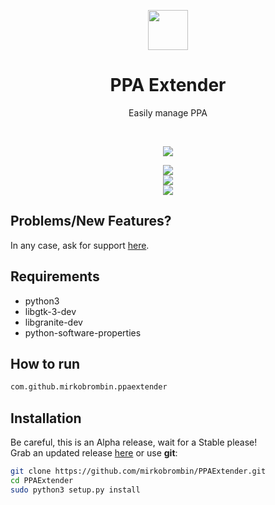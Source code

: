 <div align="center">
  <p align="center">
    <img src="https://github.com/mirkobrombin/PPAExtender/blob/master/data/com.github.mirkobrombin.ppaextender.svg" width="64">
  </p>
  <h1 align="center">PPA Extender</h1>
  <p align="center">Easily manage PPA</p>
</div>

<br/>

<p align="center">
   <a href="https://github.com/mirkobrombin/PPAExtender/blob/master/LICENSE">
    <img src="https://img.shields.io/badge/License-GPL--3.0-blue.svg">
   </a>
</p>

<p align="center">
    <img  src="https://github.com/mirkobrombin/PPAExtender/blob/master/screenshot.png"> <br>
    <img  src="https://github.com/mirkobrombin/PPAExtender/blob/master/screenshot-2.png"> <br>
    <img  src="https://github.com/mirkobrombin/PPAExtender/blob/master/screenshot-3.png"> 
</p>


## Problems/New Features?
In any case, ask for support [here](https://github.com/mirkobrombin/PPAExtender/issues).

## Requirements
- python3
- libgtk-3-dev
- libgranite-dev 
- python-software-properties

## How to run
```bash
com.github.mirkobrombin.ppaextender
```

## Installation
Be careful, this is an Alpha release, wait for a Stable please!  
Grab an updated release [here](https://github.com/mirkobrombin/PPAExtender/archive/master.zip) or use **git**:

```bash
git clone https://github.com/mirkobrombin/PPAExtender.git
cd PPAExtender
sudo python3 setup.py install
```


